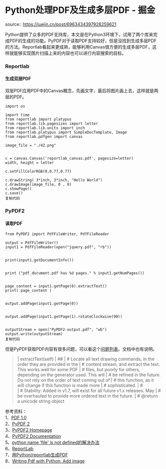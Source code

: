 # Python处理PDF及生成多层PDF - 掘金

source:: https://juejin.cn/post/6963434397928259621

Python提供了众多的PDF支持库，本文是在Python3环境下，试用了两个库来完成PDF的生成的功能。PyPDF对于读取PDF支持较好，但是没找到生成多层PDF的方法。Reportlab看起来更成熟，能够利用Canvas很方便的生成多层PDF，这样就能够实现图片扫描上来的内容也可以进行内容搜索的目标。

### Reportlab

#### 生成双层PDF

双层PDF应用PDF中的Canvas概念，先画文字，最后将图片画上去，这样就是两层的PDF。

```
import os

import time
from reportlab import platypus
from reportlab.lib.pagesizes import letter
from reportlab.lib.units import inch
from reportlab.platypus import SimpleDocTemplate, Image
from reportlab.pdfgen import canvas

image_file = "./42.png"


c = canvas.Canvas('reportlab_canvas.pdf', pagesize=letter)
width, height = letter

c.setFillColorRGB(0,0.77,0.77)

c.drawString( 3*inch, 3*inch, "Hello World")
c.drawImage(image_file, 0 , 0)
c.showPage()
c.save()
复制代码
```

### PyPDF2

#### 读取PDF

```
from PyPDF2 import PdfFileWriter, PdfFileReader

output = PdfFileWriter()
input1 = PdfFileReader(open("jquery.pdf", "rb"))


print(input1.getDocumentInfo())


print ("pdf_document.pdf has %d pages." % input1.getNumPages())


page_content = input1.getPage(0).extractText()
print( page_content )


output.addPage(input1.getPage(0))


output.addPage(input1.getPage(1).rotateClockwise(90))


outputStream = open("PyPDF2-output.pdf", "wb")
output.write(outputStream)
复制代码
```

但是PyPDF获取PDF内容有很多问题，可以看这个[问题列表](https://link.juejin.cn/?target=https%3A%2F%2Fgithub.com%2Fmstamy2%2FPyPDF2%2Fissues%3Fpage%3D2%26q%3Dis%253Aissue%2Bis%253Aopen "https://github.com/mstamy2/PyPDF2/issues?page=2&q=is%3Aissue+is%3Aopen")。文档中也有说明。

> | extractText(self) | ## | # Locate all text drawing commands, in the order they are provided in the | # content stream, and extract the text. This works well for some PDF | # files, but poorly for others, depending on the generator used. This will | # be refined in the future. Do not rely on the order of text coming out of | # this function, as it will change if this function is made more | # sophisticated. | #  
> | # Stability: Added in v1.7, will exist for all future v1.x releases. May | # be overhauled to provide more ordered text in the future. | # @return a unicode string object

参考资料：  
1、[PDF 1.0](https://link.juejin.cn/?target=https%3A%2F%2Fgithub.com%2Fjaraco%2FPDF "https://github.com/jaraco/PDF")  
2、[PyPDF 2](https://link.juejin.cn/?target=https%3A%2F%2Fpypi.python.org%2Fpypi%2FPyPDF2 "https://pypi.python.org/pypi/PyPDF2")  
3、[PyPDF2 Homepage](https://link.juejin.cn/?target=http%3A%2F%2Fmstamy2.github.io%2FPyPDF2%2F "http://mstamy2.github.io/PyPDF2/")  
4、[PyPDF2 Documentation](https://link.juejin.cn/?target=https%3A%2F%2Fpythonhosted.org%2FPyPDF2%2F "https://pythonhosted.org/PyPDF2/")  
5、[python name 'file' is not defined的解决办法](https://link.juejin.cn/?target=http%3A%2F%2Fblog.csdn.net%2Fmenuconfig%2Farticle%2Fdetails%2F8672118 "http://blog.csdn.net/menuconfig/article/details/8672118")  
6、[ReportLab](https://link.juejin.cn/?target=http%3A%2F%2Fwww.reportlab.com%2Fopensource%2F "http://www.reportlab.com/opensource/")  
7、[用Python/reportlab生成PDF](https://link.juejin.cn/?target=https%3A%2F%2Fwww.dup2.org%2Fnode%2F1202 "https://www.dup2.org/node/1202")  
8、[Writing Pdf with Python: Add image](https://link.juejin.cn/?target=http%3A%2F%2Fwww.tylerlesmann.com%2F2009%2Fjan%2F28%2Fwriting-pdfs-python-adding-images%2F "http://www.tylerlesmann.com/2009/jan/28/writing-pdfs-python-adding-images/")

